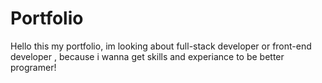 # Portfolio
Hello this my portfolio, im looking about full-stack developer or front-end developer , because i wanna get skills and experiance to be better programer! 